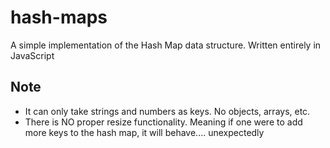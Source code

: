 # hash-maps
A simple implementation of the Hash Map data structure. Written entirely in JavaScript

## Note

- It can only take strings and numbers as keys. No objects, arrays, etc.
- There is NO proper resize functionality. Meaning if one were to add more keys to the hash map, it will behave.... unexpectedly

